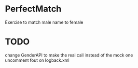 # PerfectMatch
Exercise to match male name to female

# TODO
change GenderAPI to make the real call instead of the mock one
uncomment fout on logback.xml
